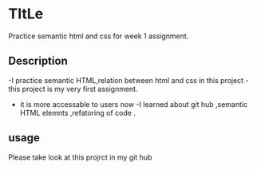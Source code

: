 
# TItLe
 Practice semantic html and css for week 1 assignment.

## Description
-I practice semantic HTML,relation between html and css in this project
-this project is my very first assignment.
- it is more accessable to users now 
-I learned about git hub ,semantic HTML elemnts ,refatoring of code .

## usage
 Please take look at this projrct in my git hub

